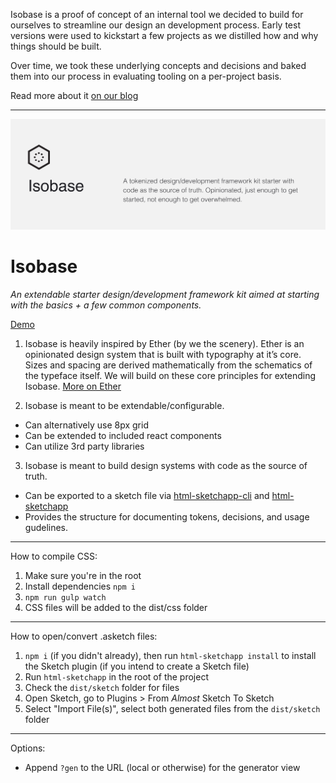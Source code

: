 Isobase is a proof of concept of an internal tool we decided to build for ourselves to streamline our design an development process. Early test versions were used to kickstart a few projects as we distilled how and why things should be built. 

Over time, we took these underlying concepts and decisions and baked them into our process in evaluating tooling on a per-project basis. 

Read more about it [on our blog](https://isolary.com/blog/isobase)

-------

![isobase](/assets/images/isobase-title.png)

# Isobase

_An extendable starter design/development framework kit aimed at starting with the basics + a few common components._

[Demo](https://isobase.isolary.com)

1. Isobase is heavily inspired by Ether (by we the scenery). Ether is an opinionated design system that is built with typography at it’s core. Sizes and spacing are derived mathematically from the schematics of the typeface itself. We will build on these core principles for extending Isobase. [More on Ether](https://ether.thescenery.co/)

2. Isobase is meant to be extendable/configurable.

- Can alternatively use 8px grid
- Can be extended to included react components
- Can utilize 3rd party libraries

3. Isobase is meant to build design systems with code as the source of truth.

- Can be exported to a sketch file via [html-sketchapp-cli](https://github.com/seek-oss/html-sketchapp-cli) and [html-sketchapp](https://github.com/brainly/html-sketchapp)
- Provides the structure for documenting tokens, decisions, and usage gudelines.

-------

How to compile CSS:

1. Make sure you're in the root
2. Install dependencies `npm i`
3. `npm run gulp watch`
4. CSS files will be added to the dist/css folder


-------

How to open/convert .asketch files:

1. `npm i` (if you didn't already), then run `html-sketchapp install` to install the Sketch plugin (if you intend to create a Sketch file)
2. Run `html-sketchapp` in the root of the project
3. Check the `dist/sketch` folder for files
4. Open Sketch, go to Plugins > From *Almost* Sketch To Sketch
5. Select "Import File(s)", select both generated files from the `dist/sketch` folder


-------

Options:

- Append `?gen` to the URL (local or otherwise) for the generator view